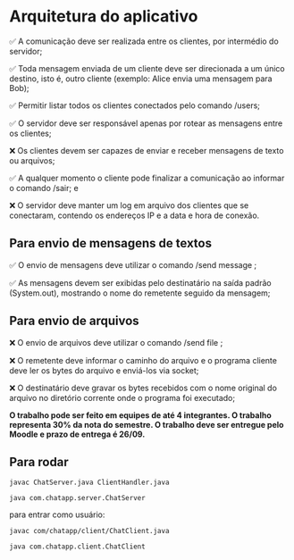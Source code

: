 <h1>Arquitetura do aplicativo</h1>

<p>✅ A comunicação deve ser realizada entre os clientes, por intermédio do servidor;</p>
<p>✅ Toda mensagem enviada de um cliente deve ser direcionada a um único destino, isto é, outro cliente (exemplo: Alice envia uma mensagem para Bob);</p>
<p>✅ Permitir listar todos os clientes conectados pelo comando /users;</p>
<p>✅ O servidor deve ser responsável apenas por rotear as mensagens entre os clientes;</p>
<p>❌ Os clientes devem ser capazes de enviar e receber mensagens de texto ou arquivos;</p>
<p>✅ A qualquer momento o cliente pode finalizar a comunicação ao informar o comando /sair; e</p>
<p>❌ O servidor deve manter um log em arquivo dos clientes que se conectaram, contendo os endereços IP e a data e hora de conexão.</p>

<h2>Para envio de mensagens de textos</h2>

<p>✅ O envio de mensagens deve utilizar o comando /send message <destinatario> <mensagem>;</p>
<p>✅ As mensagens devem ser exibidas pelo destinatário na saída padrão (System.out), mostrando o nome do remetente seguido da mensagem;</p>
  
<h2>Para envio de arquivos</h2>
  
<p>❌ O envio de arquivos deve utilizar o comando /send file <destinatario> <caminho do arquivo>;</p>
<p>❌ O remetente deve informar o caminho do arquivo e o programa cliente deve ler os bytes do arquivo e enviá-los via socket;</p>
<p>❌ O destinatário deve gravar os bytes recebidos com o nome original do arquivo no diretório corrente onde o programa foi executado;</p>
  
<strong>O trabalho pode ser feito em equipes de até 4 integrantes. O trabalho representa 30% da nota do semestre. O trabalho deve ser entregue pelo Moodle e prazo de entrega é 26/09.</strong>


<h2>Para rodar</h2>

<code>javac ChatServer.java ClientHandler.java</code>
<p/>
<code>java com.chatapp.server.ChatServer</code>
<p>para entrar como usuário: </p>
<code>javac com/chatapp/client/ChatClient.java</code>
<p/>
<code>java com.chatapp.client.ChatClient</code>
